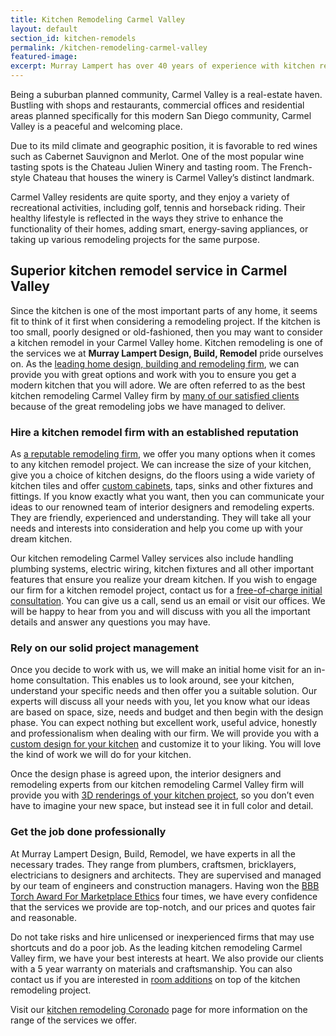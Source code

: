 ```yaml
---
title: Kitchen Remodeling Carmel Valley
layout: default
section_id: kitchen-remodels
permalink: /kitchen-remodeling-carmel-valley
featured-image:
excerpt: Murray Lampert has over 40 years of experience with kitchen remodeling in Carmel Valley, San Diego. Take your Carmel Valley kitchen remodel to the next level with us.
---
```


Being a suburban planned community, Carmel Valley is a real-estate haven. Bustling with shops and restaurants, commercial offices and residential areas planned specifically for this modern San Diego community, Carmel Valley is a peaceful and welcoming place.

Due to its mild climate and geographic position, it is favorable to red wines such as Cabernet Sauvignon and Merlot. One of the most popular wine tasting spots is the Chateau Julien Winery and tasting room. The French-style Chateau that houses the winery is Carmel Valley’s distinct landmark.

Carmel Valley residents are quite sporty, and they enjoy a variety of recreational activities, including golf, tennis and horseback riding. Their healthy lifestyle is reflected in the ways they strive to enhance the functionality of their homes, adding smart, energy-saving appliances, or taking up various remodeling projects for the same purpose.

## Superior kitchen remodel service in Carmel Valley

Since the kitchen is one of the most important parts of any home, it seems fit to think of it first when considering a remodeling project. If the kitchen is too small, poorly designed or old-fashioned, then you may want to consider a kitchen remodel in your Carmel Valley home. Kitchen remodeling is one of the services we at <strong>Murray Lampert Design, Build, Remodel</strong> pride ourselves on. As the <a href="http://murraylampert.com/another-better-business-bureau-torch-award/">leading home design, building and remodeling firm</a>, we can provide you with great options and work with you to ensure you get a modern kitchen that you will adore. We are often referred to as the best kitchen remodeling Carmel Valley firm by <a href="http://murraylampert.com/testimonials/">many of our satisfied clients</a> because of the great remodeling jobs we have managed to deliver.

### Hire a kitchen remodel firm with an established reputation

As <a href="https://www.youtube.com/watch?v=RGn8ISNG-AY&amp;feature=youtu.be">a reputable remodeling firm</a>, we offer you many options when it comes to any kitchen remodel project. We can increase the size of your kitchen, give you a choice of kitchen designs, do the floors using a wide variety of kitchen tiles and offer <a href="http://murraylampert.com/san-diego-custom-cabinet-construction-services/">custom cabinets</a>, taps, sinks and other fixtures and fittings. If you know exactly what you want, then you can communicate your ideas to our renowned team of interior designers and remodeling experts. They are friendly, experienced and understanding. They will take all your needs and interests into consideration and help you come up with your dream kitchen.

Our kitchen remodeling Carmel Valley services also include handling plumbing systems, electric wiring, kitchen fixtures and all other important features that ensure you realize your dream kitchen. If you wish to engage our firm for a kitchen remodel project, contact us for a <a href="http://murraylampert.com/contact/">free-of-charge initial consultation</a>. You can give us a call, send us an email or visit our offices. We will be happy to hear from you and will discuss with you all the important details and answer any questions you may have.

### Rely on our solid project management

Once you decide to work with us, we will make an initial home visit for an in-home consultation. This enables us to look around, see your kitchen, understand your specific needs and then offer you a suitable solution. Our experts will discuss all your needs with you, let you know what our ideas are based on space, size, needs and budget and then begin with the design phase. You can expect nothing but excellent work, useful advice, honestly and professionalism when dealing with our firm. We will provide you with a <a href="http://murraylampert.com/san-diego-home-design-services/">custom design for your kitchen</a> and customize it to your liking. You will love the kind of work we will do for your kitchen.

Once the design phase is agreed upon, the interior designers and remodeling experts from our kitchen remodeling Carmel Valley firm will provide you with <a href="http://murraylampert.com/3d-architectural-rendering-services/">3D renderings of your kitchen project</a>, so you don’t even have to imagine your new space, but instead see it in full color and detail.

### Get the job done professionally

At Murray Lampert Design, Build, Remodel, we have experts in all the necessary trades. They range from plumbers, craftsmen, bricklayers, electricians to designers and architects. They are supervised and managed by our team of engineers and construction managers. Having won the <a href="http://www.sd.bbb.org/">BBB Torch Award For Marketplace Ethics</a> four times, we have every confidence that the services we provide are top-notch, and our prices and quotes fair and reasonable.

Do not take risks and hire unlicensed or inexperienced firms that may use shortcuts and do a poor job. As the leading kitchen remodeling Carmel Valley firm, we have your best interests at heart. We also provide our clients with a 5 year warranty on materials and craftsmanship. You can also contact us if you are interested in <a href="http://murraylampert.com/san-diego-room-additions/">room additions</a> on top of the kitchen remodeling project.

Visit our <a href="http://murraylampert.com/kitchen-remodeling-coronado">kitchen remodeling Coronado</a> page for more information on the range of the services we offer.
